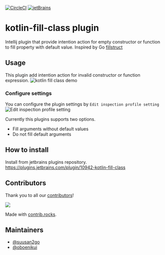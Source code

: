 [![CircleCI](https://circleci.com/gh/suusan2go/kotlin-fill-class.svg?style=svg)](https://circleci.com/gh/suusan2go/kotlin-fill-class)
[![jetBrains](https://img.shields.io/jetbrains/plugin/d/10942-kotlin-fill-class.svg)](https://plugins.jetbrains.com/plugin/10942-kotlin-fill-class)

# kotlin-fill-class plugin
Intellij plugin that provide intention action for empty constructor or function to fill property with default value.
Inspired by Go [fillstruct](https://github.com/davidrjenni/reftools/tree/master/cmd/fillstruct)

## Usage
This plugin add intention action for invalid constructor or function expression.
![kotlin fill class demo](https://user-images.githubusercontent.com/8841470/59397528-e61a4380-8dc7-11e9-9684-d82d225316fe.gif)

### Configure settings
You can configure the plugin settings by `Edit inspection profile setting`
![Edit inspection profile setting](https://user-images.githubusercontent.com/1121855/107631811-f4a9b400-6ca8-11eb-9ea8-1b0b56f0fda9.png)

Currently this plugins supports two options.
- Fill arguments without default values
- Do not fill default arguments

## How to install
Install from jetbrains plugins repository.
https://plugins.jetbrains.com/plugin/10942-kotlin-fill-class

## Contributors
Thank you to all our [contributors](https://github.com/suusan2go/kotlin-fill-class/graphs/contributors)!

<a href="https://github.com/suusan2go/kotlin-fill-class/graphs/contributors">
  <img src="https://contrib.rocks/image?repo=suusan2go/kotlin-fill-class" />
</a>

Made with [contrib.rocks](https://contrib.rocks).

## Maintainers
- [@suusan2go](https://github.com/suusan2go)
- [@oboenikui](https://github.com/oboenikui)
